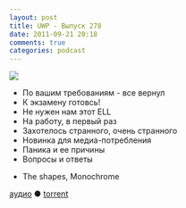 ```yaml
---
layout: post
title: UWP - Выпуск 278
date: 2011-09-21 20:18
comments: true
categories: podcast
---
```

![](https://podcast.umputun.com/images/uwp/uwp278.jpg)


- По вашим требованиям - все вернул
- К экзамену готовсь!
- Не нужен нам этот ELL
- На работу, в первый раз
- Захотелось странного, очень странного
- Новинка для медиа-потребления
- Паника и ее причины
- Вопросы и ответы

* Тhe shapes, Мonochrome

[аудио](http://archive.rucast.net/uwp/media/ump_podcast278.mp3) ● [torrent](http://archive.rucast.net/uwp/media/ump_podcast278.mp3.torrent)


<audio src="http://archive.rucast.net/uwp/media/ump_podcast278.mp3" preload="none">

